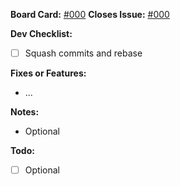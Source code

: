 **Board Card:** [#000](https://trello.com/c/)
**Closes Issue:** [#000](https://github.com/arieljimenez/iventory/issues/#)

**Dev Checklist:**
- [ ] Squash commits and rebase

**Fixes or Features:**
- ...

**Notes:**
- Optional

**Todo:**
- [ ] Optional
